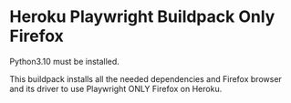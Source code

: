 # Heroku Playwright Buildpack Only Firefox

Python3.10 must be installed.

This buildpack installs all the needed dependencies and Firefox browser and its driver to use Playwright ONLY Firefox on Heroku.
